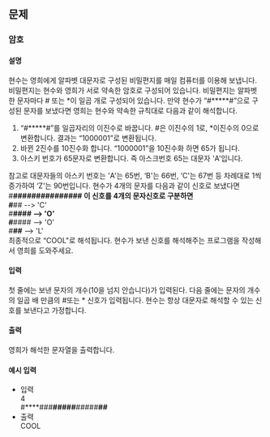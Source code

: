## 문제

### 암호

#### 설명
현수는 영희에게 알파벳 대문자로 구성된 비밀편지를 매일 컴퓨터를 이용해 보냅니다.
비밀편지는 현수와 영희가 서로 약속한 암호로 구성되어 있습니다.
비밀편지는 알파벳 한 문자마다 # 또는 *이 일곱 개로 구성되어 있습니다.
만약 현수가 “#*****#”으로 구성된 문자를 보냈다면 영희는 현수와 약속한 규칙대로 다음과 같이 해석합니다.
1. “#*****#”를 일곱자리의 이진수로 바꿉니다. #은 이진수의 1로, *이진수의 0으로 변환합니다. 결과는 “1000001”로 변환됩니다.
2. 바뀐 2진수를 10진수화 합니다. “1000001”을 10진수화 하면 65가 됩니다.
3. 아스키 번호가 65문자로 변환합니다. 즉 아스크번호 65는 대문자 'A'입니다.   

참고로 대문자들의 아스키 번호는 'A'는 65번, ‘B'는 66번, ’C'는 67번 등 차례대로 1씩 증가하여 ‘Z'는 90번입니다.
현수가 4개의 문자를 다음과 같이 신호로 보냈다면
#****###**#####**#####**##**
이 신호를 4개의 문자신호로 구분하면   
#****## --> 'C'   
#**#### --> 'O'   
#**#### --> 'O'   
#**##** --> 'L'   
최종적으로 “COOL"로 해석됩니다.
현수가 보낸 신호를 해석해주는 프로그램을 작성해서 영희를 도와주세요.

#### 입력
첫 줄에는 보낸 문자의 개수(10을 넘지 안습니다)가 입력된다. 다음 줄에는 문자의 개수의 일곱 배 만큼의 #또는 * 신호가 입력됩니다.
현수는 항상 대문자로 해석할 수 있는 신호를 보낸다고 가정합니다.

#### 출력
영희가 해석한 문자열을 출력합니다.

#### 예시 입력
- 입력   
  4   
  #****###**#####**#####**##**
- 출력  
  COOL